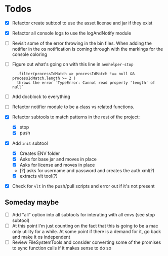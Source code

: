 # Todos

- [x] Refactor create subtool to use the asset license and jar if they exist
- [x] Refactor all console logs to use the logAndNotify module
- [ ] Revisit some of the error throwing in the bin files. When adding the notifier in the os notification is coming through with the markings for the console coloring
- [ ] Figure out what's going on with this line in `aemhelper-stop`

        .filter(processIdMatch => processIdMatch !== null && processIdMatch.length >= 2 )
        throws the error `TypeError: Cannot read property 'length' of null`

- [ ] Add docblock to everything
- [ ] Refactor notifier module to be a class vs related functions.
- [x] Refactor subtools to match patterns in the rest of the project:
    - [x] stop
    - [x] push
- [x] Add `init` subtool
    - [x] Creates ENV folder
    - [x] Asks for base jar and moves in place
    - [x] Asks for license and moves in place
    - [?] asks for username and password and creates the auth.xml(?)
    - [x] extracts vlt tool(?)
- [x] Check for `vlt` in the push/pull scripts and error out if it's not present


## Someday maybe
- [ ] Add "all" option into all subtools for interating with all envs (see stop subtool)
- [ ] At this point I'm just counting on the fact that this is going to be a mac only utility for a while. At some point if there is a demand for it, go back and make it os independent
- [ ] Review FileSystemTools and consider converting some of the promises to sync function calls if it makes sense to do so
